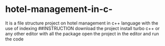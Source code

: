 # hotel-management-in-c-
It is a file structure project on hotel management in c++ language with the use of indexing 
##INSTRUCTION
  download the project 
  install turbo c++ or any other editor with all the package 
  open the project in the editor 
  and run the code
  
